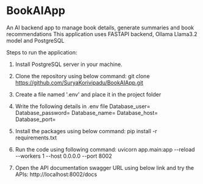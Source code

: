 # BookAIApp
An AI backend app to manage book details, generate summaries and book recommendations
This application uses FASTAPI backend, Ollama Llama3.2 model and PostgreSQL


Steps to run the application:
1. Install PostgreSQL server in your machine.

2. Clone the repository using below command:
git clone https://github.com/SuryaKorivipadu/BookAIApp.git
 
3. Create a file named '.env' and place it in the project folder

4. Write the following details in .env file
Database_user=<Database username>
Database_password=<Database password>
Database_name=<Database name>
Database_host=<Database host>
Database_port=<Database port number>

5. Install the packages using below command:
pip install -r requirements.txt

6. Run the code using following command:
uvicorn app.main:app --reload --workers 1 --host 0.0.0.0 --port 8002

7. Open the API documentation swagger URL using below link and try the APIs:
http://localhost:8002/docs
